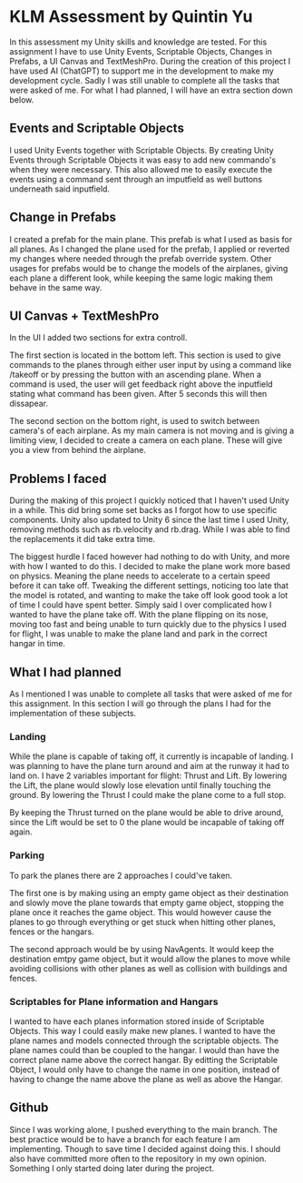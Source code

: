 # KLM Assessment by Quintin Yu

In this assessment my Unity skills and knowledge are tested. For this assignment I have to use Unity Events, Scriptable Objects, Changes in Prefabs, a UI Canvas and TextMeshPro. During the creation of this project I have used AI (ChatGPT) to support me in the development to make my development cycle. Sadly I was still unable to complete all the tasks that were asked of me. For what I had planned, I will have an extra section down below.

## Events and Scriptable Objects
I used Unity Events together with Scriptable Objects. By creating Unity Events through Scriptable Objects it was easy to add new commando's when they were necessary. This also allowed me to easily execute the events using a command sent through an imputfield as well buttons underneath said inputfield. 

## Change in Prefabs
I created a prefab for the main plane. This prefab is what I used as basis for all planes. As I changed the plane used for the prefab, I applied or reverted my changes where needed through the prefab override system. Other usages for prefabs would be to change the models of the airplanes, giving each plane a different look, while keeping the same logic making them behave in the same way.

## UI Canvas + TextMeshPro
In the UI I added two sections for extra controll. 

The first section is located in the bottom left. This section is used to give commands to the planes through either user input by using a command like /takeoff or by pressing the button with an ascending plane. When a command is used, the user will get feedback right above the inputfield stating what command has been given. After 5 seconds this will then dissapear. 

The second section on the bottom right, is used to switch between camera's of each airplane. As my main camera is not moving and is giving a limiting view, I decided to create a camera on each plane. These will give you a view from behind the airplane.

## Problems I faced
During the making of this project I quickly noticed that I haven't used Unity in a while. This did bring some set backs as I forgot how to use specific components. Unity also updated to Unity 6 since the last time I used Unity, removing methods such as rb.velocity and rb.drag. While I was able to find the replacements it did take extra time.

The biggest hurdle I faced however had nothing to do with Unity, and more with how I wanted to do this. I decided to make the plane work more based on physics. Meaning the plane needs to accelerate to a certain speed before it can take off. Tweaking the different settings, noticing too late that the model is rotated, and wanting to make the take off look good took a lot of time I could have spent better. Simply said I over complicated how I wanted to have the plane take off. With the plane flipping on its nose, moving too fast and being unable to turn quickly due to the physics I used for flight, I was unable to make the plane land and park in the correct hangar in time.

## What I had planned
As I mentioned I was unable to complete all tasks that were asked of me for this assignment. In this section I will go through the plans I had for the implementation of these subjects.

### Landing
While the plane is capable of taking off, it currently is incapable of landing. I was planning to have the plane turn around and aim at the runway it had to land on. I have 2 variables important for flight: Thrust and Lift. By lowering the Lift, the plane would slowly lose elevation until finally touching the ground. By lowering the Thrust I could make the plane come to a full stop.

By keeping the Thrust turned on the plane would be able to drive around, since the Lift would be set to 0 the plane would be incapable of taking off again.

### Parking
To park the planes there are 2 approaches I could've taken. 

The first one is by making using an empty game object as their destination and slowly move the plane towards that empty game object, stopping the plane once it reaches the game object. This would however cause the planes to go through everything or get stuck when hitting other planes, fences or the hangars.

The second approach would be by using NavAgents. It would keep the destination emtpy game object, but it would allow the planes to move while avoiding collisions with other planes as well as collision with buildings and fences.

### Scriptables for Plane information and Hangars
I wanted to have each planes information stored inside of Scriptable Objects. This way I could easily make new planes. I wanted to have the plane names and models connected through the scriptable objects. The plane names could than be coupled to the hangar. I would than have the correct plane name above the correct hangar. By editting the Scriptable Object, I would only have to change the name in one position, instead of having to change the name above the plane as well as above the Hangar.

## Github
Since I was working alone, I pushed everything to the main branch. The best practice would be to have a branch for each feature I am implementing. Though to save time I decided against doing this. I should also have committed more often to the repository in my own opinion. Something I only started doing later during the project.
